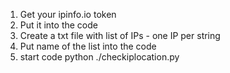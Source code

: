 1) Get your ipinfo.io token
2) Put it into the code
3) Create a txt file with list of IPs - one IP per string
4) Put name of the list into the code
5) start code python ./checkiplocation.py
